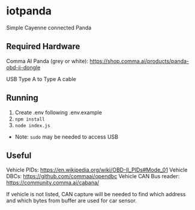 # iotpanda
Simple Cayenne connected Panda

## Required Hardware
Comma AI Panda (grey or white):
https://shop.comma.ai/products/panda-obd-ii-dongle

USB Type A to Type A cable

## Running
1. Create .env following .env.example
2. `npm install`
3. `node index.js`
  * Note: `sudo` may be needed to access USB

## Useful
Vehicle PIDs: https://en.wikipedia.org/wiki/OBD-II_PIDs#Mode_01
Vehicle DBCs: https://github.com/commaai/opendbc
Vehicle CAN Bus reader: https://community.comma.ai/cabana/

If vehicle is not listed, CAN capture will be needed to find which address and which bytes from buffer are used for car sensor.
